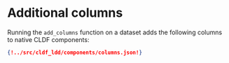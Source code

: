# Additional columns

Running the `add_columns` function on a dataset adds the following columns to native CLDF components:


```json
{!../src/cldf_ldd/components/columns.json!}
```
